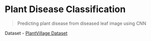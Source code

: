 # Plant Disease Classification

> Predicting plant disease from diseased leaf image using CNN



Dataset - [PlantVillage Dataset](https://www.kaggle.com/abdallahalidev/plantvillage-dataset)
